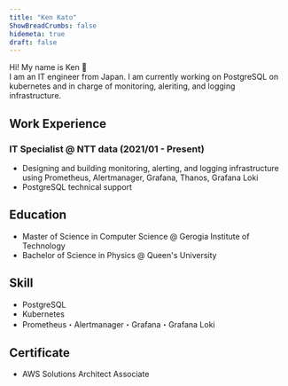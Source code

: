```yaml
---
title: "Ken Kato"
ShowBreadCrumbs: false
hidemeta: true
draft: false
---
```


Hi! My name is Ken 	&#x1F331; \
I am an IT engineer from Japan. I am currently working on PostgreSQL on kubernetes and in charge of monitoring, aleriting, and logging infrastructure.

## Work Experience
### IT Specialist @ NTT data (2021/01 - Present)
- Designing and building monitoring, alerting, and logging infrastructure using Prometheus, Alertmanager, Grafana, Thanos, Grafana Loki
- PostgreSQL technical support

## Education
- Master of Science in Computer Science @ Gerogia Institute of Technology
- Bachelor of Science in Physics @ Queen's University

## Skill
- PostgreSQL
- Kubernetes
- Prometheus・Alertmanager・Grafana・Grafana Loki

## Certificate
- AWS Solutions Architect Associate
